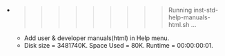 * >>>>>>>>> Running inst-std-help-manuals-html.sh ...
  * Add user & developer manuals(html) in Help menu.
  * Disk size = 3481740K. Space Used = 80K. Runtime = 00:00:00:01.
